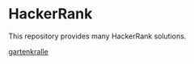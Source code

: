 # HackerRank
This repository provides many HackerRank solutions.



[gartenkralle](https://www.hackerrank.com/gartenkralle)
